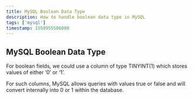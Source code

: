 ```yaml
---
title: MySQL Boolean Data Type
description: How to handle boolean data type in MySQL
tags: ['mysql']
timestamp: 1558955506000
---
```


## MySQL Boolean Data Type

For boolean fields, we could use a column of type TINYINT(1) which stores values of either ‘0’ or ‘1’.

For such columns, MySQL allows queries with values true or false and will convert internally into 0 or 1 within the database.

<PostDate />
<PageTags />
